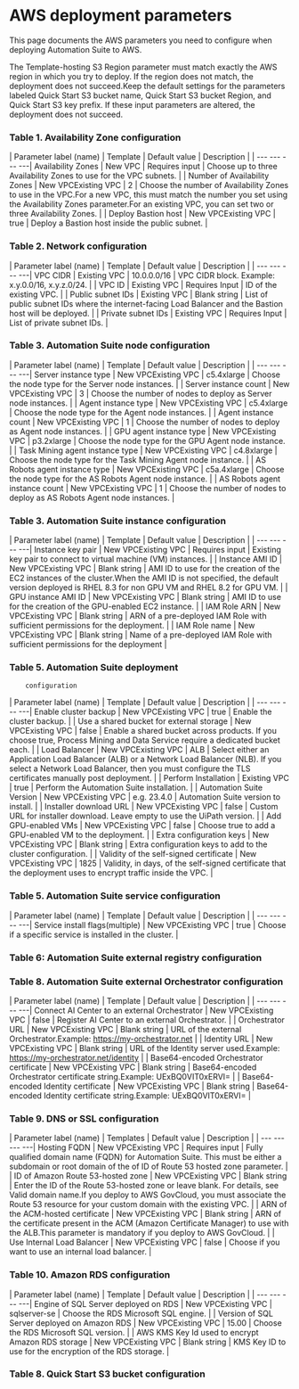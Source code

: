 ﻿# AWS deployment parameters

This page documents the AWS parameters you need to configure when deploying Automation
            Suite to AWS.

The Template-hosting S3 Region parameter must match exactly the AWS region in
                which you try to deploy. If the region does not match, the deployment does not
                succeed.Keep the default settings for the parameters labeled Quick Start S3 bucket
                    name, Quick Start S3 bucket Region, and Quick Start S3 key
                    prefix. If these input parameters are altered, the deployment does not
                succeed.

### Table 1. Availability Zone configuration

| Parameter label (name) | Template | Default value | Description |
| --- --- --- ---| Availability Zones | New VPC | Requires input | Choose up to three Availability Zones to use for the VPC subnets. |
| Number of Availability Zones | New VPCExisting VPC | 2 | Choose the number of Availability Zones to use in the VPC.For a new VPC, this must match the number you set using the Availability Zones parameter.For an existing VPC, you can set two or three Availability Zones. |
| Deploy Bastion host | New VPCExisting VPC | true | Deploy a Bastion host inside the public subnet. |


### Table 2. Network configuration

| Parameter label (name) | Template | Default value | Description |
| --- --- --- ---| VPC CIDR | Existing VPC | 10.0.0.0/16 | VPC CIDR block. Example: x.y.0.0/16, x.y.z.0/24. |
| VPC ID | Existing VPC | Requires Input | ID of the existing VPC. |
| Public subnet IDs | Existing VPC | Blank string | List of public subnet IDs where the internet-facing Load Balancer and the Bastion host will be deployed. |
| Private subnet IDs | Existing VPC | Requires Input | List of private subnet IDs. |


### Table 3. Automation Suite node configuration

| Parameter label (name) | Template | Default value | Description |
| --- --- --- ---| Server instance type | New VPCExisting VPC | c5.4xlarge | Choose the node type for the Server node instances. |
| Server instance count | New VPCExisting VPC | 3 | Choose the number of nodes to deploy as Server node instances. |
| Agent instance type | New VPCExisting VPC | c5.4xlarge | Choose the node type for the Agent node instances. |
| Agent instance count | New VPCExisting VPC | 1 | Choose the number of nodes to deploy as Agent node instances. |
| GPU agent instance type | New VPCExisting VPC | p3.2xlarge | Choose the node type for the GPU Agent node instance. |
| Task Mining agent instance type | New VPCExisting VPC | c4.8xlarge | Choose the node type for the Task Mining Agent node instance. |
| AS Robots agent instance type | New VPCExisting VPC | c5a.4xlarge | Choose the node type for the AS Robots Agent node instance. |
| AS Robots agent instance count | New VPCExisting VPC | 1 | Choose the number of nodes to deploy as AS Robots Agent node instances. |


### Table 3. Automation Suite instance configuration

| Parameter label (name) | Template | Default value | Description |
| --- --- --- ---| Instance key pair | New VPCExisting VPC | Requires input | Existing key pair to connect to virtual machine (VM) instances. |
| Instance AMI ID | New VPCExisting VPC | Blank string | AMI ID to use for the creation of the EC2 instances of the cluster.When the AMI ID is not specified, the default version deployed is RHEL 8.3 for non GPU VM and RHEL 8.2 for GPU VM. |
| GPU instance AMI ID | New VPCExisting VPC | Blank string | AMI ID to use for the creation of the GPU-enabled EC2 instance. |
| IAM Role ARN | New VPCExisting VPC | Blank string | ARN of a pre-deployed IAM Role with sufficient permissions for the deployment. |
| IAM Role name | New VPCExisting VPC | Blank string | Name of a pre-deployed IAM Role with sufficient permissions for the deployment |


### Table 5. Automation Suite deployment
        configuration

| Parameter label (name) | Template | Default value | Description |
| --- --- --- ---| Enable cluster backup | New VPCExisting VPC | true | Enable the cluster backup. |
| Use a shared bucket for external storage | New VPCExisting VPC | false | Enable a shared bucket across products. If you choose                                 true, Process Mining and Data Service require a                             dedicated bucket each. |
| Load Balancer | New VPCExisting VPC | ALB | Select either an Application Load Balancer (ALB) or a Network Load                                 Balancer (NLB). If you select a Network Load Balancer, then you must                                 configure the TLS certificates manually post deployment. |
| Perform Installation | Existing VPC | true | Perform the Automation Suite installation. |
| Automation Suite Version | New VPCExisting VPC | e.g. 23.4.0 | Automation Suite version to install. |
| Installer download URL | New VPCExisting VPC | false | Custom URL for installer download. Leave empty to use the UiPath                                 version. |
| Add GPU-enabled VMs | New VPCExisting VPC | false | Choose true to add a GPU-enabled VM to                             the deployment. |
| Extra configuration keys | New VPCExisting VPC | Blank string | Extra configuration keys to add to the cluster configuration. |
| Validity of the self-signed certificate | New VPCExisting VPC | 1825 | Validity, in days, of the self-signed certificate that                             the deployment uses to encrypt traffic inside the VPC. |


### Table 5. Automation Suite service configuration

| Parameter label (name) | Template | Default value | Description |
| --- --- --- ---| Service install flags(multiple) | New VPCExisting VPC | true | Choose if a specific service is installed in the cluster. |


### Table 6: Automation Suite external registry configuration




### Table 8. Automation Suite external Orchestrator configuration

| Parameter label (name) | Template | Default value | Description |
| --- --- --- ---| Connect AI Center to an external Orchestrator | New VPCExisting VPC | false | Register AI Center to an external Orchestrator. |
| Orchestrator URL | New VPCExisting VPC | Blank string | URL of the external Orchestrator.Example: https://my-orchestrator.net |
| Identity URL | New VPCExisting VPC | Blank string | URL of the Identity server used.Example: https://my-orchestrator.net/identity |
| Base64-encoded Orchestrator certificate | New VPCExisting VPC | Blank string | Base64-encoded Orchestrator certificate string.Example: UExBQ0VIT0xERVI= |
| Base64-encoded Identity certificate | New VPCExisting VPC | Blank string | Base64-encoded Identity certificate string.Example: UExBQ0VIT0xERVI= |


### Table 9. DNS or SSL configuration

| Parameter label (name) | Templates | Default value | Description |
| --- --- --- ---| Hosting FQDN | New VPCExisting VPC | Requires input | Fully qualified domain name (FQDN) for Automation Suite. This must be either a subdomain or root domain of the of ID of Route 53 hosted zone parameter. |
| ID of Amazon Route 53-hosted zone | New VPCExisting VPC | Blank string | Enter the ID of the Route 53-hosted zone or leave blank. For details, see Valid domain name.If you deploy to AWS GovCloud, you must associate the Route 53 resource for your custom domain with the existing VPC. |
| ARN of the ACM-hosted certificate | New VPCExisting VPC | Blank string | ARN of the certificate present in the ACM (Amazon Certificate Manager) to use with the ALB.This parameter is mandatory if you deploy to AWS GovCloud. |
| Use Internal Load Balancer | New VPCExisting VPC | false | Choose if you want to use an internal load balancer. |


### Table 10. Amazon RDS configuration

| Parameter label (name) | Template | Default value | Description |
| --- --- --- ---| Engine of SQL Server deployed on RDS | New VPCExisting VPC | sqlserver-se | Choose the RDS Microsoft SQL engine. |
| Version of SQL Server deployed on Amazon RDS | New VPCExisting VPC | 15.00 | Choose the RDS Microsoft SQL version. |
| AWS KMS Key Id used to encrypt Amazon RDS storage | New VPCExisting VPC | Blank string | KMS Key ID to use for the encryption of the RDS storage. |


### Table 8. Quick Start S3 bucket configuration



